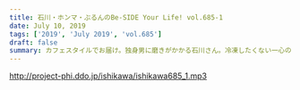 ```yaml
---
title: 石川・ホンマ・ぶるんのBe-SIDE Your Life! vol.685-1
date: July 10, 2019
tags: ['2019', 'July 2019', 'vol.685']
draft: false
summary: カフェスタイルでお届け。独身男に磨きがかかる石川さん。冷凍したくない一心のこだわりがすごいです。MIURA
---
```


http://project-phi.ddo.jp/ishikawa/ishikawa685_1.mp3
